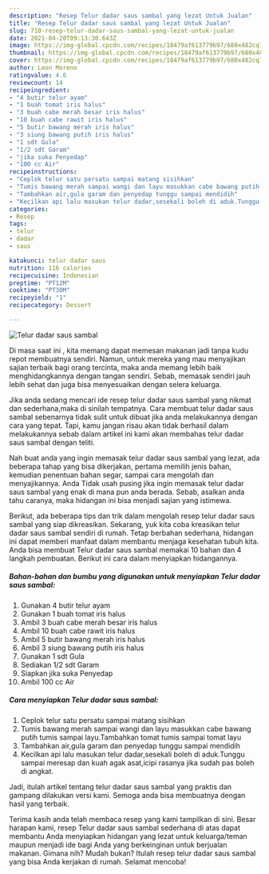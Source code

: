 ```yaml
---
description: "Resep Telur dadar saus sambal yang lezat Untuk Jualan"
title: "Resep Telur dadar saus sambal yang lezat Untuk Jualan"
slug: 710-resep-telur-dadar-saus-sambal-yang-lezat-untuk-jualan
date: 2021-04-20T09:13:30.643Z
image: https://img-global.cpcdn.com/recipes/18479af613779b97/680x482cq70/telur-dadar-saus-sambal-foto-resep-utama.jpg
thumbnail: https://img-global.cpcdn.com/recipes/18479af613779b97/680x482cq70/telur-dadar-saus-sambal-foto-resep-utama.jpg
cover: https://img-global.cpcdn.com/recipes/18479af613779b97/680x482cq70/telur-dadar-saus-sambal-foto-resep-utama.jpg
author: Leon Moreno
ratingvalue: 4.6
reviewcount: 14
recipeingredient:
- "4 butir telur ayam"
- "1 buah tomat iris halus"
- "3 buah cabe merah besar iris halus"
- "10 buah cabe rawit iris halus"
- "5 butir bawang merah iris halus"
- "3 siung bawang putih iris halus"
- "1 sdt Gula"
- "1/2 sdt Garam"
- "jika suka Penyedap"
- "100 cc Air"
recipeinstructions:
- "Ceplok telur satu persatu sampai matang sisihkan"
- "Tumis bawang merah sampai wangi dan layu masukkan cabe bawang putih tumis sampai layu.Tambahkan tomat tumis sampai tomat layu"
- "Tambahkan air,gula garam dan penyedap tunggu sampai mendidih"
- "Kecilkan api lalu masukan telur dadar,sesekali boleh di aduk.Tunggu sampai meresap dan kuah agak asat,icipi rasanya jika sudah pas boleh di angkat."
categories:
- Resep
tags:
- telur
- dadar
- saus

katakunci: telur dadar saus 
nutrition: 116 calories
recipecuisine: Indonesian
preptime: "PT12M"
cooktime: "PT30M"
recipeyield: "1"
recipecategory: Dessert

---
```



![Telur dadar saus sambal](https://img-global.cpcdn.com/recipes/18479af613779b97/680x482cq70/telur-dadar-saus-sambal-foto-resep-utama.jpg)

Di masa  saat ini , kita memang dapat memesan makanan jadi tanpa kudu repot membuatnya sendiri. Namun, untuk mereka yang mau menyajikan sajian terbaik bagi orang tercinta, maka anda memang lebih baik menghidangkannya dengan tangan sendiri. Sebab, memasak sendiri jauh lebih sehat dan juga bisa menyesuaikan dengan selera keluarga.

Jika anda sedang mencari ide resep telur dadar saus sambal yang nikmat dan sederhana,maka di sinilah tempatnya. Cara membuat telur dadar saus sambal  sebenarnya tidak sulit untuk dibuat jika anda melakukannya dengan cara yang tepat. Tapi, kamu jangan risau akan tidak berhasil dalam melakukannya 
sebab dalam artikel ini kami akan membahas telur dadar saus sambal dengan teliti.  



Nah buat anda yang ingin memasak telur dadar saus sambal yang lezat, ada beberapa tahap yang bisa dikerjakan, pertama memilih jenis bahan, kemudian penentuan bahan segar, sampai cara mengolah dan menyajikannya. Anda Tidak usah pusing jika ingin memasak telur dadar saus sambal yang enak di mana pun anda berada. Sebab, asalkan anda  tahu caranya, maka hidangan ini bisa menjadi sajian yang istimewa.

Berikut, ada beberapa tips dan trik dalam mengolah resep telur dadar saus sambal yang siap dikreasikan. Sekarang, yuk kita coba kreasikan telur dadar saus sambal sendiri di rumah. Tetap berbahan sederhana, hidangan ini dapat memberi manfaat dalam membantu menjaga kesehatan tubuh kita. Anda bisa membuat Telur dadar saus sambal memakai 10 bahan dan 4 langkah pembuatan. Berikut ini cara dalam menyiapkan hidangannya.

<!--inarticleads1-->

##### Bahan-bahan dan bumbu yang digunakan untuk menyiapkan Telur dadar saus sambal:

1. Gunakan 4 butir telur ayam
1. Gunakan 1 buah tomat iris halus
1. Ambil 3 buah cabe merah besar iris halus
1. Ambil 10 buah cabe rawit iris halus
1. Ambil 5 butir bawang merah iris halus
1. Ambil 3 siung bawang putih iris halus
1. Gunakan 1 sdt Gula
1. Sediakan 1/2 sdt Garam
1. Siapkan jika suka Penyedap
1. Ambil 100 cc Air




<!--inarticleads2-->

##### Cara menyiapkan Telur dadar saus sambal:

1. Ceplok telur satu persatu sampai matang sisihkan
1. Tumis bawang merah sampai wangi dan layu masukkan cabe bawang putih tumis sampai layu.Tambahkan tomat tumis sampai tomat layu
1. Tambahkan air,gula garam dan penyedap tunggu sampai mendidih
1. Kecilkan api lalu masukan telur dadar,sesekali boleh di aduk.Tunggu sampai meresap dan kuah agak asat,icipi rasanya jika sudah pas boleh di angkat.




Jadi, itulah artikel tentang  telur dadar saus sambal  yang praktis dan gampang dilakukan versi kami. Semoga anda bisa membuatnya dengan hasil yang terbaik. 

Terima kasih anda telah membaca resep yang kami tampilkan di sini. Besar harapan kami, resep  Telur dadar saus sambal sederhana di atas dapat membantu Anda menyiapkan hidangan yang lezat untuk keluarga/teman maupun menjadi ide bagi Anda yang berkeinginan untuk berjualan makanan. Gimana nih? Mudah bukan? Itulah resep telur dadar saus sambal yang bisa Anda kerjakan di rumah. Selamat mencoba!

